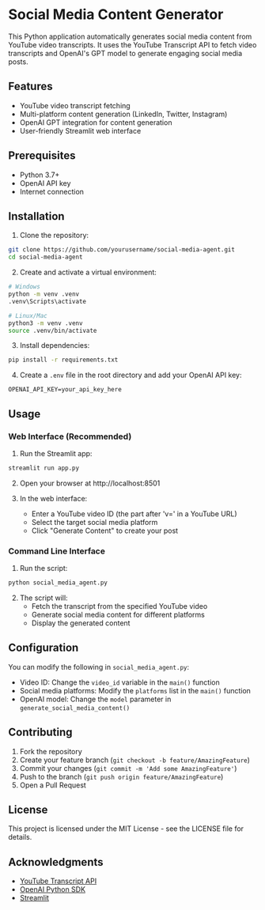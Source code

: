 # Social Media Content Generator

This Python application automatically generates social media content from YouTube video transcripts. It uses the YouTube Transcript API to fetch video transcripts and OpenAI's GPT model to generate engaging social media posts.

## Features

- YouTube video transcript fetching
- Multi-platform content generation (LinkedIn, Twitter, Instagram)
- OpenAI GPT integration for content generation
- User-friendly Streamlit web interface

## Prerequisites

- Python 3.7+
- OpenAI API key
- Internet connection

## Installation

1. Clone the repository:
```bash
git clone https://github.com/yourusername/social-media-agent.git
cd social-media-agent
```

2. Create and activate a virtual environment:
```bash
# Windows
python -m venv .venv
.venv\Scripts\activate

# Linux/Mac
python3 -m venv .venv
source .venv/bin/activate
```

3. Install dependencies:
```bash
pip install -r requirements.txt
```

4. Create a `.env` file in the root directory and add your OpenAI API key:
```
OPENAI_API_KEY=your_api_key_here
```

## Usage

### Web Interface (Recommended)

1. Run the Streamlit app:
```bash
streamlit run app.py
```

2. Open your browser at http://localhost:8501

3. In the web interface:
   - Enter a YouTube video ID (the part after 'v=' in a YouTube URL)
   - Select the target social media platform
   - Click "Generate Content" to create your post

### Command Line Interface

1. Run the script:
```bash
python social_media_agent.py
```

2. The script will:
   - Fetch the transcript from the specified YouTube video
   - Generate social media content for different platforms
   - Display the generated content

## Configuration

You can modify the following in `social_media_agent.py`:
- Video ID: Change the `video_id` variable in the `main()` function
- Social media platforms: Modify the `platforms` list in the `main()` function
- OpenAI model: Change the `model` parameter in `generate_social_media_content()`

## Contributing

1. Fork the repository
2. Create your feature branch (`git checkout -b feature/AmazingFeature`)
3. Commit your changes (`git commit -m 'Add some AmazingFeature'`)
4. Push to the branch (`git push origin feature/AmazingFeature`)
5. Open a Pull Request

## License

This project is licensed under the MIT License - see the LICENSE file for details.

## Acknowledgments

- [YouTube Transcript API](https://github.com/jdepoix/youtube-transcript-api)
- [OpenAI Python SDK](https://github.com/openai/openai-python)
- [Streamlit](https://streamlit.io/) 